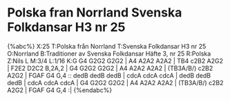 # Polska fran Norrland Svenska Folkdansar H3 nr 25

{%abc%}
X:25
T:Polska från Norrland
T:Svenska Folkdansar H3 nr 25
O:Norrland
B:Traditioner av Svenska Folkdansar Häfte 3, nr 25
R:Polska
Z:Nils L
M:3/4
L:1/16
K:G
G4 G2G2 G2G2 | A4 A2A2 A2A2 | TB4 c2B2 A2G2 | F2E2 D2C2 B,2A,2 |
G4 G2G2 G2G2 | A4 A2A2 A2A2 | (TB3A/B/) c2B2 A2G2 | FGAF G4 G,4 ::
dedB dedB dedB | cdcA cdcA cdcA | dedB dedB dedB | cdcA cdcA cdcA |
G4 G2G2 G2G2 | A4 A2A2 A2A2 | (TB3A/B/) c2B2 A2G2 | FGAF G4 G,4 :|
{%endabc%}
